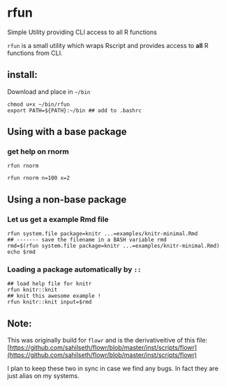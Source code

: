 # rfun
Simple Utility providing CLI access to all R functions


`rfun` is a small utility which wraps Rscript and provides access to **all** R functions from CLI.


## install:

Download and place in `~/bin`

```
chmod u+x ~/bin/rfun
export PATH=${PATH}:~/bin ## add to .bashrc
```


## Using with a base package
### get help on rnorm

```
rfun rnorm
```

```
rfun rnorm n=100 x=2
```



## Using a non-base package
### Let us get a example Rmd file
```
rfun system.file package=knitr ...=examples/knitr-minimal.Rmd
## ------- save the filename in a BASH variable rmd
rmd=$(rfun system.file package=knitr ...=examples/knitr-minimal.Rmd)
echo $rmd
```

### Loading a package automatically by `::`
```
## load help file for knitr
rfun knitr::knit
## knit this awesome example !
rfun knitr::knit input=$rmd
```

## Note:
This was originally build for `flowr` and is the derivativeitive of this file:
[https://github.com/sahilseth/flowr/blob/master/inst/scripts/flowr](https://github.com/sahilseth/flowr/blob/master/inst/scripts/flowr)

I plan to keep these two in sync in case we find any bugs. In fact they are just alias on my systems.
